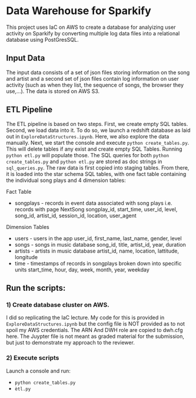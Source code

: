 # Data Warehouse for Sparkify
This project uses IaC on AWS to create a database for analyizing user activity on Sparkify by converting multiple log data files into a relational database using PostGresSQL.  

## Input Data
The input data consists of a set of json files storing information on the song and artist and a second set of json files contain log information on user activity (such as when they list, the sequence of songs, the browser they use,...). The data is stored on AWS S3. 

## ETL Pipeline
The ETL pipeline is based on two steps. First, we create empty SQL tables. Second, we load data into it. To do so, we launch a redshift database as laid out in `ExploreDataStructures.ipynb`. Here, we also explore the data manually. Next, we start the console and execute `python create_tables.py`. This will delete tables if any exist and create empty SQL Tables. Running `python etl.py` will populate those. The SQL queries for both `python create_tables.py` and `python etl.py` are stored as doc strings in `sql_queries.py`. The raw data is first copied into staging tables. From there, it is loaded into the star schema SQL tables, with one fact table containing the individual song plays and 4 dimension tables:

Fact Table
   - songplays - records in event data associated with song plays i.e. records with page NextSong
         songplay_id, start_time, user_id, level, song_id, artist_id, session_id, location, user_agent

Dimension Tables

   - users - users in the app
        user_id, first_name, last_name, gender, level
   - songs - songs in music database
        song_id, title, artist_id, year, duration
   - artists - artists in music database
        artist_id, name, location, lattitude, longitude
   - time - timestamps of records in songplays broken down into specific units
        start_time, hour, day, week, month, year, weekday

## Run the scripts:
### 1) Create database cluster on AWS.
I did so replicating the IaC lecture. My code for this is provided in `ExploreDataStructures.ipynb` but the config file is NOT provided as to not spoil my AWS credentials. The ARN And DWH role are copied to dwh.cfg here. The Juypter file is not meant as graded material for the submission, but just to demonstrate my approach to the reviewer. 

### 2) Execute scripts
Launch a console and run:
- `python create_tables.py` 
- `ètl.py` 






